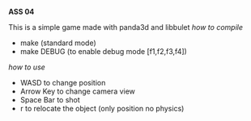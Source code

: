 **ASS 04**

This is a simple game made with panda3d and libbulet
*how to compile*

- make (standard mode)
- make DEBUG (to enable debug mode [f1,f2,f3,f4])

*how to use*

- WASD to change position
- Arrow Key to change camera view
- Space Bar to shot
- r to relocate the object (only position no physics)
